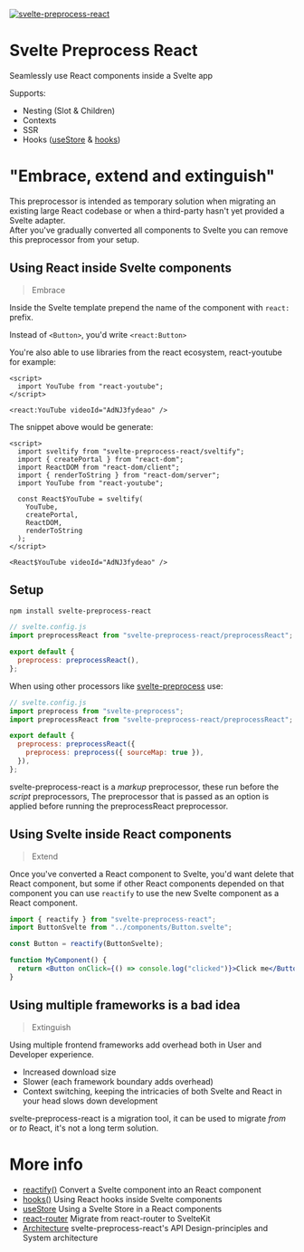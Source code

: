 [![svelte-preprocess-react](./static/svelte-preprocess-react.svg)](https://www.npmjs.com/package/svelte-preprocess-react)

# Svelte Preprocess React

Seamlessly use React components inside a Svelte app

Supports:

- Nesting (Slot & Children)
- Contexts
- SSR
- Hooks ([useStore](./docs/useStore.md) & [hooks](./docs/hooks.md))

# "Embrace, extend and extinguish"

This preprocessor is intended as temporary solution when migrating an existing large React codebase or when a third-party hasn't yet provided a Svelte adapter.  
After you've gradually converted all components to Svelte you can remove this preprocessor from your setup.

## Using React inside Svelte components

> Embrace

Inside the Svelte template prepend the name of the component with `react:` prefix.

Instead of `<Button>`, you'd write `<react:Button>`

You're also able to use libraries from the react ecosystem, react-youtube for example:

```svelte
<script>
  import YouTube from "react-youtube";
</script>

<react:YouTube videoId="AdNJ3fydeao" />
```

The snippet above would be generate:

```svelte
<script>
  import sveltify from "svelte-preprocess-react/sveltify";
  import { createPortal } from "react-dom";
  import ReactDOM from "react-dom/client";
  import { renderToString } from "react-dom/server";
  import YouTube from "react-youtube";

  const React$YouTube = sveltify(
    YouTube,
    createPortal,
    ReactDOM,
    renderToString
  );
</script>

<React$YouTube videoId="AdNJ3fydeao" />
```

## Setup

```sh
npm install svelte-preprocess-react
```

```js
// svelte.config.js
import preprocessReact from "svelte-preprocess-react/preprocessReact";

export default {
  preprocess: preprocessReact(),
};
```

When using other processors like [svelte-preprocess]() use:

```js
// svelte.config.js
import preprocess from "svelte-preprocess";
import preprocessReact from "svelte-preprocess-react/preprocessReact";

export default {
  preprocess: preprocessReact({
    preprocess: preprocess({ sourceMap: true }),
  }),
};
```

svelte-preprocess-react is a _markup_ preprocessor, these run before the _script_ preprocessors,
The preprocessor that is passed as an option is applied before running the preprocessReact preprocessor.

## Using Svelte inside React components

> Extend

Once you've converted a React component to Svelte, you'd want delete that React component, but some if other React components depended on that component you can use `reactify` to use the new Svelte component as a React component.

```jsx
import { reactify } from "svelte-preprocess-react";
import ButtonSvelte from "../components/Button.svelte";

const Button = reactify(ButtonSvelte);

function MyComponent() {
  return <Button onClick={() => console.log("clicked")}>Click me</Button>;
}
```

## Using multiple frameworks is a bad idea

> Extinguish

Using multiple frontend frameworks add overhead both in User and Developer experience.

- Increased download size
- Slower (each framework boundary adds overhead)
- Context switching, keeping the intricacies of both Svelte and React in your head slows down development

svelte-preprocess-react is a migration tool, it can be used to migrate _from_ or _to_ React, it's not a long term solution.

# More info

- [reactify()](./docs/reactify.md) Convert a Svelte component into an React component
- [hooks()](./docs/hooks.md) Using React hooks inside Svelte components
- [useStore](./docs/useStore.md) Using a Svelte Store in a React components
- [react-router](./docs/react-router.md) Migrate from react-router to SvelteKit
- [Architecture](./docs/architecture.md) svelte-preprocess-react's API Design-principles and System architecture
